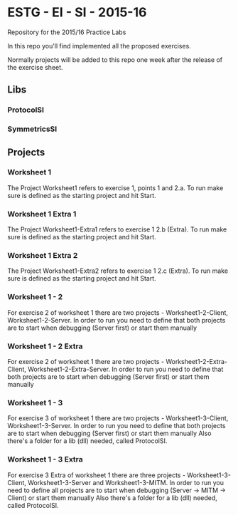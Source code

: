# ESTG - EI - SI - 2015-16
Repository for the 2015/16 Practice Labs 

In this repo you'll find implemented all the proposed exercises.

Normally projects will be added to this repo one week after the release of the exercise sheet.

## Libs

### ProtocolSI

### SymmetricsSI

## Projects

### Worksheet 1
The Project Worksheet1 refers to exercise 1, points 1 and 2.a. To run make sure is defined as the starting project and hit Start.

### Worksheet 1 Extra 1
The Project Worksheet1-Extra1 refers to exercise 1 2.b (Extra). To run make sure is defined as the starting project and hit Start.

### Worksheet 1 Extra 2
The Project Worksheet1-Extra2 refers to exercise 1 2.c (Extra). To run make sure is defined as the starting project and hit Start.

### Worksheet 1 - 2
For exercise 2 of worksheet 1 there are two projects - Worksheet1-2-Client, Worksheet1-2-Server.
In order to run you need to define that both projects are to start when debugging (Server first) or start them manually

### Worksheet 1 - 2 Extra
For exercise 2 of worksheet 1 there are two projects - Worksheet1-2-Extra-Client, Worksheet1-2-Extra-Server.
In order to run you need to define that both projects are to start when debugging (Server first) or start them manually

### Worksheet 1 - 3
For exercise 3 of worksheet 1 there are two projects - Worksheet1-3-Client, Worksheet1-3-Server.
In order to run you need to define that both projects are to start when debugging (Server first) or start them manually
Also there's a folder for a lib (dll) needed, called ProtocolSI.


### Worksheet 1 - 3 Extra
For exercise 3 Extra of worksheet 1 there are three projects - Worksheet1-3-Client, Worksheet1-3-Server and Worksheet1-3-MITM.
In order to run you need to define all projects are to start when debugging (Server -> MITM -> Client) or start them manually
Also there's a folder for a lib (dll) needed, called ProtocolSI.

